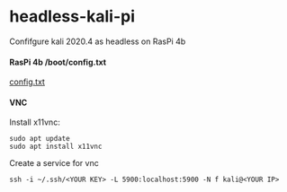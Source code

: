 # headless-kali-pi
Confifgure kali 2020.4 as headless on RasPi 4b

#### RasPi 4b /boot/config.txt
[config.txt](../blob/main/config.txt)

#### VNC 
Install x11vnc:
```
sudo apt update
sudo apt install x11vnc
```

Create a service for vnc





`ssh -i ~/.ssh/<YOUR KEY> -L 5900:localhost:5900 -N f kali@<YOUR IP>`
